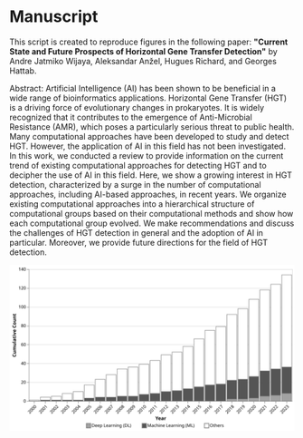 # Manuscript
This script is created to reproduce figures in the following paper: 
**"Current State and Future Prospects of Horizontal Gene Transfer Detection"** by Andre Jatmiko Wijaya, Aleksandar Anžel, Hugues Richard, and Georges Hattab.

Abstract:
Artificial Intelligence (AI) has been shown to be beneficial in a wide range of bioinformatics applications. Horizontal Gene Transfer (HGT) is a driving force of evolutionary changes in prokaryotes. It is widely recognized that it contributes to the emergence of Anti-Microbial Resistance (AMR), which poses a particularly serious threat to public health. Many computational approaches have been developed to study and detect HGT. However, the application of AI in this field has not been investigated. In this work, we conducted a review to provide information on the current trend of existing computational approaches for detecting HGT and to decipher the use of AI in this field. Here, we show a growing interest in HGT detection, characterized by a surge in the number of computational approaches, including AI-based approaches, in recent years. We organize existing computational approaches into a hierarchical structure of computational groups based on their computational methods and show how each computational group evolved. We make recommendations and discuss the challenges of HGT detection in general and the adoption of AI in particular. Moreover, we provide future directions for the field of HGT detection.

![Computational approaches between 2000 and 2023](/images/ml_dl_trend.svg)
